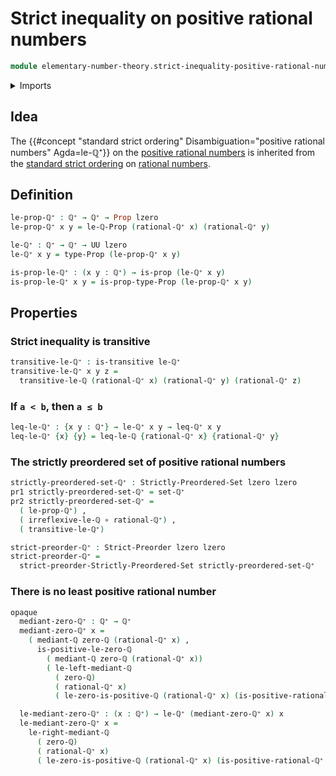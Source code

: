 # Strict inequality on positive rational numbers

```agda
module elementary-number-theory.strict-inequality-positive-rational-numbers where
```

<details><summary>Imports</summary>

```agda
open import elementary-number-theory.inequality-positive-rational-numbers
open import elementary-number-theory.positive-rational-numbers
open import elementary-number-theory.rational-numbers
open import elementary-number-theory.strict-inequality-rational-numbers

open import foundation.binary-relations
open import foundation.dependent-pair-types
open import foundation.function-types
open import foundation.propositions
open import foundation.universe-levels

open import order-theory.strict-preorders
open import order-theory.strictly-preordered-sets
```

</details>

## Idea

The
{{#concept "standard strict ordering" Disambiguation="positive rational numbers" Agda=le-ℚ⁺}}
on the
[positive rational numbers](elementary-number-theory.positive-rational-numbers.md)
is inherited from the
[standard strict ordering](elementary-number-theory.strict-inequality-rational-numbers.md)
on [rational numbers](elementary-number-theory.rational-numbers.md).

## Definition

```agda
le-prop-ℚ⁺ : ℚ⁺ → ℚ⁺ → Prop lzero
le-prop-ℚ⁺ x y = le-ℚ-Prop (rational-ℚ⁺ x) (rational-ℚ⁺ y)

le-ℚ⁺ : ℚ⁺ → ℚ⁺ → UU lzero
le-ℚ⁺ x y = type-Prop (le-prop-ℚ⁺ x y)

is-prop-le-ℚ⁺ : (x y : ℚ⁺) → is-prop (le-ℚ⁺ x y)
is-prop-le-ℚ⁺ x y = is-prop-type-Prop (le-prop-ℚ⁺ x y)
```

## Properties

### Strict inequality is transitive

```agda
transitive-le-ℚ⁺ : is-transitive le-ℚ⁺
transitive-le-ℚ⁺ x y z =
  transitive-le-ℚ (rational-ℚ⁺ x) (rational-ℚ⁺ y) (rational-ℚ⁺ z)
```

### If `a < b`, then `a ≤ b`

```agda
leq-le-ℚ⁺ : {x y : ℚ⁺} → le-ℚ⁺ x y → leq-ℚ⁺ x y
leq-le-ℚ⁺ {x} {y} = leq-le-ℚ {rational-ℚ⁺ x} {rational-ℚ⁺ y}
```

### The strictly preordered set of positive rational numbers

```agda
strictly-preordered-set-ℚ⁺ : Strictly-Preordered-Set lzero lzero
pr1 strictly-preordered-set-ℚ⁺ = set-ℚ⁺
pr2 strictly-preordered-set-ℚ⁺ =
  ( le-prop-ℚ⁺) ,
  ( irreflexive-le-ℚ ∘ rational-ℚ⁺) ,
  ( transitive-le-ℚ⁺)

strict-preorder-ℚ⁺ : Strict-Preorder lzero lzero
strict-preorder-ℚ⁺ =
  strict-preorder-Strictly-Preordered-Set strictly-preordered-set-ℚ⁺
```

### There is no least positive rational number

```agda
opaque
  mediant-zero-ℚ⁺ : ℚ⁺ → ℚ⁺
  mediant-zero-ℚ⁺ x =
    ( mediant-ℚ zero-ℚ (rational-ℚ⁺ x) ,
      is-positive-le-zero-ℚ
        ( mediant-ℚ zero-ℚ (rational-ℚ⁺ x))
        ( le-left-mediant-ℚ
          ( zero-ℚ)
          ( rational-ℚ⁺ x)
          ( le-zero-is-positive-ℚ (rational-ℚ⁺ x) (is-positive-rational-ℚ⁺ x))))

  le-mediant-zero-ℚ⁺ : (x : ℚ⁺) → le-ℚ⁺ (mediant-zero-ℚ⁺ x) x
  le-mediant-zero-ℚ⁺ x =
    le-right-mediant-ℚ
      ( zero-ℚ)
      ( rational-ℚ⁺ x)
      ( le-zero-is-positive-ℚ (rational-ℚ⁺ x) (is-positive-rational-ℚ⁺ x))
```
